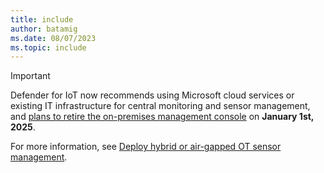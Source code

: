 ```yaml
---
title: include
author: batamig
ms.date: 08/07/2023
ms.topic: include
---
```


> [!IMPORTANT]
> Defender for IoT now recommends using Microsoft cloud services or existing IT infrastructure for central monitoring and sensor management, and [plans to retire the on-premises management console](../release-notes-archive.md#new-architecture-for-hybrid-and-air-gapped-support) on **January 1st, 2025**.
>
> For more information, see [Deploy hybrid or air-gapped OT sensor management](../ot-deploy/air-gapped-deploy.md).
>
